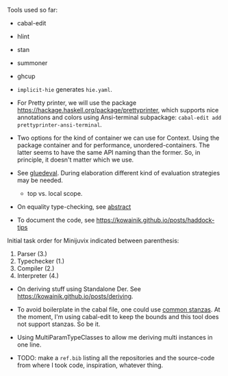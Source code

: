 Tools used so far:

- cabal-edit
- hlint
- stan
- summoner
- ghcup
- `implicit-hie` generates `hie.yaml`.

- For Pretty printer, we will use the package
  https://hackage.haskell.org/package/prettyprinter, which supports
  nice annotations and colors using Ansi-terminal subpackage:
    `cabal-edit add prettyprinter-ansi-terminal`.

- Two options for the kind of container we can use for Context. Using
  the package container and for performance, unordered-containers. The
  latter seems to have the same API naming than the former. So, in
  principle, it doesn't matter which we use.


- See
  [gluedeval](https://gist.github.com/AndrasKovacs/a0e0938113b193d6b9c1c0620d853784).
  During elaboration different kind of evaluation strategies may be
  needed.
    - top vs. local scope. 
- On equality type-checking, see [abstract](https://github.com/anjapetkovic/anjapetkovic.github.io/blob/master/talks/2021-06-17-TYPES2021/abstract.pdf)
- To document the code, see https://kowainik.github.io/posts/haddock-tips

Initial task order for Minijuvix indicated between parenthesis:
1. Parser (3.)
2. Typechecker   (1.)
3. Compiler (2.)
4. Interpreter (4.)

- On deriving stuff using Standalone Der.
See https://kowainik.github.io/posts/deriving.
- To avoid boilerplate in the cabal file, one could use [common stanzas](https://vrom911.github.io/blog/common-stanzas). At the moment, I'm using cabal-edit to keep the bounds and this tool does not support stanzas. So be it.
- Using MultiParamTypeClasses to allow me deriving multi instances in one line. 

- TODO: make a `ref.bib` listing all the repositories and the source-code from where I took code,
inspiration, whatever thing.